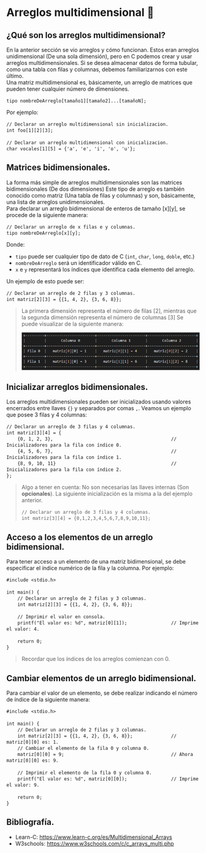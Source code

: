 # Arreglos multidimensional 📰
## ¿Qué son los arreglos multidimensional?
En la anterior sección se vio arreglos y cómo funcionan. Estos eran arreglos unidimensional (De una sola dimensión), pero en C podemos crear y usar arreglos multidimensionales. Si se desea almacenar datos de forma tubular, como una tabla con filas y columnas, debemos familiarizarnos con este último.<br>
Una matriz multidimensional es, básicamente, un arreglo de matrices que pueden tener cualquier número de dimensiones.
```
tipo nombreDeArreglo[tamaño1][tamaño2]...[tamañoN];
```

Por ejemplo:
```
// Declarar un arreglo multidimensional sin inicializacion.
int foo[1][2][3];

// Declarar un arreglo multidimensional con inicializacion.
char vocales[1][5] = {'a', 'e', 'i', 'o', 'u'};
```

## Matrices bidimensionales.
La forma más simple de arreglos multidimensionales son las matrices bidimensionales (De dos dimensiones) Este tipo de arreglo es también conocido como matriz (Una tabla de filas y columnas) y son, básicamente, una lista de arreglos unidimensionales.<br>
Para declarar un arreglo bidimensional de enteros de tamaño [x][y], se procede de la siguiente manera:
```
// Declarar un arreglo de x filas e y columnas.
tipo nombreDeArreglo[x][y];
```
Donde: 
- `tipo` puede ser cualquier tipo de dato de C (`int`, `char`, `long`, `doble`, etc.)
- `nombreDeArreglo` será un identificador válido en C.
- `x` e `y` representará los índices que identifica cada elemento del arreglo.

Un ejemplo de esto puede ser:
```
// Declarar un arreglo de 2 filas y 3 columnas.
int matriz[2][3] = {{1, 4, 2}, {3, 6, 8}};
```

> La primera dimensión representa el número de filas [2], mientras que la segunda dimensión representa el número de columnas [3] Se puede visualizar de la siguiente manera:
>
> ![](ArregloBidimensional.png)

## Inicializar arreglos bidimensionales.
Los arreglos multidimensionales pueden ser inicializados usando valores encerrados entre llaves `{}` y separados por comas `,`. Veamos un ejemplo que posee 3 filas y 4 columnas:
```
// Declarar un arreglo de 3 filas y 4 columnas.
int matriz[3][4] = {
    {0, 1, 2, 3},                                           // Inicializadores para la fila con índice 0.
    {4, 5, 6, 7},                                           // Inicializadores para la fila con índice 1.
    {8, 9, 10, 11}                                          // Inicializadores para la fila con índice 2.
};
```
> Algo a tener en cuenta: No son necesarias las llaves internas (Son **opcionales**). La siguiente inicialización es la misma a la del ejemplo anterior.
> ```
> // Declarar un arreglo de 3 filas y 4 columnas.
> int matriz[3][4] = {0,1,2,3,4,5,6,7,8,9,10,11};
> ```

## Acceso a los elementos de un arreglo bidimensional.
Para tener acceso a un elemento de una matriz bidimensional, se debe especificar el índice numérico de la fila y la columna. Por ejemplo:
```
#include <stdio.h>

int main() {
    // Declarar un arreglo de 2 filas y 3 columnas.
    int matriz[2][3] = {{1, 4, 2}, {3, 6, 8}};

    // Imprimir el valor en consola.
    printf("El valor es: %d", matriz[0][1]);                // Imprime el valor: 4.

    return 0;
}
```
> Recordar que los índices de los arreglos comienzan con 0.

## Cambiar elementos de un arreglo bidimensional.
Para cambiar el valor de un elemento, se debe realizar indicando el número de índice de la siguiente manera:
```
#include <stdio.h>

int main() {
    // Declarar un arreglo de 2 filas y 3 columnas.
    int matriz[2][3] = {{1, 4, 2}, {3, 6, 8}};              // matriz[0][0] es: 1.
    // Cambiar el elemento de la fila 0 y columna 0.
    matriz[0][0] = 9;                                       // Ahora matriz[0][0] es: 9.

    // Imprimir el elemento de la fila 0 y columna 0.
    printf("El valor es: %d", matriz[0][0]);                // Imprime el valor: 9.

    return 0;
}
```

## Bibliografía.
- Learn-C: https://www.learn-c.org/es/Multidimensional_Arrays
- W3schools: https://www.w3schools.com/c/c_arrays_multi.php